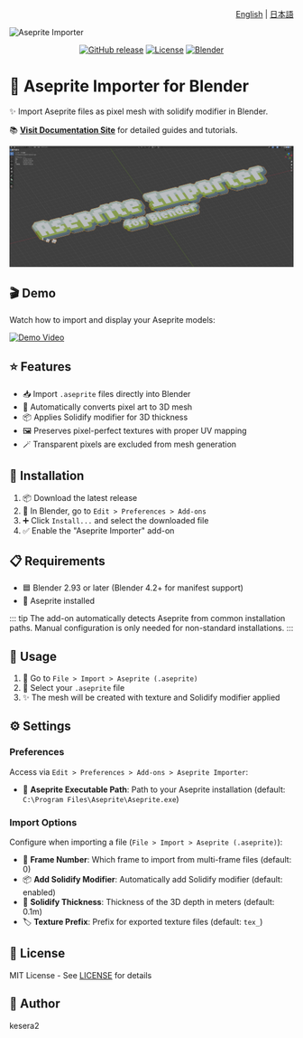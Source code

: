 <div align="right">

[English](README.md) | [日本語](README.ja.md)

</div>

![Aseprite Importer](https://aseprite-importer.kesera2.dev/aseprite-importer-logo.gif)

<div align="center">

[![GitHub release](https://img.shields.io/github/v/release/kesera2/aseprite-importer-for-blender)](https://github.com/kesera2/aseprite-importer-for-blender/releases)
[![License](https://img.shields.io/github/license/kesera2/aseprite-importer-for-blender)](LICENSE)
[![Blender](https://img.shields.io/badge/Blender-2.93%2B-orange)](https://www.blender.org/)

</div>


# 🎨 Aseprite Importer for Blender

✨ Import Aseprite files as pixel mesh with solidify modifier in Blender.

📚 **[Visit Documentation Site](https://aseprite-importer.kesera2.dev)** for detailed guides and tutorials.

![Sample](docs/public/sample.png)

## 🎬 Demo

Watch how to import and display your Aseprite models:

[![Demo Video](https://img.youtube.com/vi/YXedOP_Rbb4/maxresdefault.jpg)](https://youtu.be/YXedOP_Rbb4)

## ⭐ Features

- 📥 Import `.aseprite` files directly into Blender
- 🎲 Automatically converts pixel art to 3D mesh
- 📦 Applies Solidify modifier for 3D thickness
- 🖼️ Preserves pixel-perfect textures with proper UV mapping
- 🪄 Transparent pixels are excluded from mesh generation

## 💾 Installation

1. 📦 Download the latest release
2. 🔧 In Blender, go to `Edit > Preferences > Add-ons`
3. ➕ Click `Install...` and select the downloaded file
4. ✅ Enable the "Aseprite Importer" add-on

## 📋 Requirements

- 🟦 Blender 2.93 or later (Blender 4.2+ for manifest support)
- 🎨 Aseprite installed

::: tip
The add-on automatically detects Aseprite from common installation paths. Manual configuration is only needed for non-standard installations.
:::

## 🚀 Usage

1. 📂 Go to `File > Import > Aseprite (.aseprite)`
2. 🎯 Select your `.aseprite` file
3. ✨ The mesh will be created with texture and Solidify modifier applied

## ⚙️ Settings

### Preferences

Access via `Edit > Preferences > Add-ons > Aseprite Importer`:

- 📁 **Aseprite Executable Path**: Path to your Aseprite installation (default: `C:\Program Files\Aseprite\Aseprite.exe`)

### Import Options

Configure when importing a file (`File > Import > Aseprite (.aseprite)`):

- 🔢 **Frame Number**: Which frame to import from multi-frame files (default: 0)
- 📦 **Add Solidify Modifier**: Automatically add Solidify modifier (default: enabled)
- 📏 **Solidify Thickness**: Thickness of the 3D depth in meters (default: 0.1m)
- 🏷️ **Texture Prefix**: Prefix for exported texture files (default: `tex_`)

## 📄 License

MIT License - See [LICENSE](LICENSE) for details

## 👤 Author

kesera2
